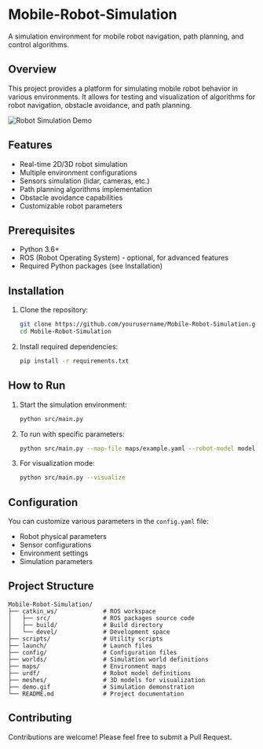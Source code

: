 # Mobile-Robot-Simulation

A simulation environment for mobile robot navigation, path planning, and control algorithms.

## Overview

This project provides a platform for simulating mobile robot behavior in various environments. It allows for testing and visualization of algorithms for robot navigation, obstacle avoidance, and path planning.

![Robot Simulation Demo](demo.gif)

## Features

- Real-time 2D/3D robot simulation
- Multiple environment configurations
- Sensors simulation (lidar, cameras, etc.)
- Path planning algorithms implementation
- Obstacle avoidance capabilities
- Customizable robot parameters

## Prerequisites

- Python 3.6+
- ROS (Robot Operating System) - optional, for advanced features
- Required Python packages (see Installation)

## Installation

1. Clone the repository:

   ```bash
   git clone https://github.com/yourusername/Mobile-Robot-Simulation.git
   cd Mobile-Robot-Simulation
   ```

2. Install required dependencies:
   ```bash
   pip install -r requirements.txt
   ```

## How to Run

1. Start the simulation environment:

   ```bash
   python src/main.py
   ```

2. To run with specific parameters:

   ```bash
   python src/main.py --map-file maps/example.yaml --robot-model models/differential_drive.json
   ```

3. For visualization mode:
   ```bash
   python src/main.py --visualize
   ```

## Configuration

You can customize various parameters in the `config.yaml` file:

- Robot physical parameters
- Sensor configurations
- Environment settings
- Simulation parameters

## Project Structure

```
Mobile-Robot-Simulation/
├── catkin_ws/             # ROS workspace
│   ├── src/               # ROS packages source code
│   ├── build/             # Build directory
│   └── devel/             # Development space
├── scripts/               # Utility scripts
├── launch/                # Launch files
├── config/                # Configuration files
├── worlds/                # Simulation world definitions
├── maps/                  # Environment maps
├── urdf/                  # Robot model definitions
├── meshes/                # 3D models for visualization
├── demo.gif               # Simulation demonstration
└── README.md              # Project documentation
```

## Contributing

Contributions are welcome! Please feel free to submit a Pull Request.


